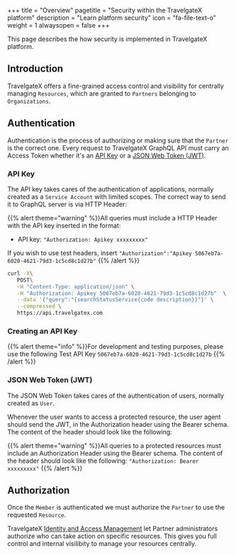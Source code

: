 +++
title = "Overview"
pagetitle = "Security within the TravelgateX platform"
description = "Learn platform security"
icon = "fa-file-text-o"
weight = 1
alwaysopen = false
+++

This page describes the how security is implemented in TravelgateX platform.

## Introduction

TravelgateX offers a fine-grained access control and visibility for centrally managing `Resources`, which are granted to `Partners` belonging to `Organizations`.

## Authentication

Authentication is the process of authorizing or making sure that the `Partner` is the correct one. Every request to TravelgateX GraphQL API must carry an Access Token whether it's an [API Key](#api-key) or a [JSON Web Token (JWT)](#json-web-token-jwt).

### API Key

The API key takes cares of the authentication of applications, normally created as a `Service Account` with limited scopes.
The correct way to send it to GraphQL server is via HTTP Header:

{{% alert theme="warning" %}}All queries must include a HTTP Header with the API key inserted in the format: 
* API key: `"Authorization: Apikey xxxxxxxxx"`

If you wish to use test headers, insert `"Authorization":"Apikey 5067eb7a-6020-4621-79d3-1c5cd8c1d27b"`
{{% /alert %}}
 
```bash
curl -X\
   POST\
   -H "Content-Type: application/json" \
   -H "Authorization: Apikey 5067eb7a-6020-4621-79d3-1c5cd8c1d27b"  \
   --data '{"query":"{searchStatusService{code description}}"}' \
   --compressed \
   https://api.travelgatex.com
```

### Creating an API Key

{{% alert theme="info" %}}For development and testing purposes, please use the following Test API Key `5067eb7a-6020-4621-79d3-1c5cd8c1d27b`
{{% /alert %}}

### JSON Web Token (JWT)

The JSON Web Token takes cares of the authentication of users, normally created as `User`.

Whenever the user wants to access a protected resource, the user agent should send the JWT, in the Authorization header using the Bearer schema. The content of the header should look like the following:

{{% alert theme="warning" %}}All queries to a protected resources must include an Authorization Header using the Bearer schema. The content of the header should look like the following:
`"Authorization: Bearer xxxxxxxxx"`
{{% /alert %}}

## Authorization

Once the `Member` is authenticated we must authorize the `Partner` to use the requested `Resource`.

TravelgateX [Identity and Access Management](/travelgatex/security/identity-access-management) let Partner administrators authorize who can take action on specific resources. This gives you full control and internal visilibity to manage your resources centrally.
